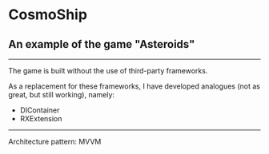 # CosmoShip
## An example of the game "Asteroids"
---
The game is built without the use of third-party frameworks.

As a replacement for these frameworks, I have developed analogues (not as great, but still working), namely:

- DIContainer
- RXExtension
---

Architecture pattern: MVVM
